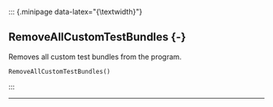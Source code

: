 ::: {.minipage data-latex="{\textwidth}"}
## RemoveAllCustomTestBundles {-}

Removes all custom test bundles from the program.

```{sql}
RemoveAllCustomTestBundles()
```
:::

***

